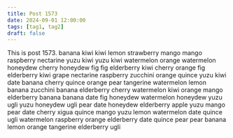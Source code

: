 ```yaml
---
title: Post 1573
date: 2024-09-01 12:00:00
tags: [tag1, tag2]
draft: false
---
```

This is post 1573.
banana
kiwi
kiwi
lemon
strawberry
mango
mango
raspberry
nectarine
yuzu
kiwi
yuzu
kiwi
watermelon
orange
watermelon
honeydew
cherry
honeydew
fig
fig
elderberry
kiwi
cherry
orange
fig
elderberry
kiwi
grape
nectarine
raspberry
zucchini
orange
quince
yuzu
kiwi
date
banana
cherry
quince
orange
pear
tangerine
watermelon
lemon
banana
zucchini
banana
elderberry
cherry
watermelon
kiwi
orange
mango
elderberry
banana
banana
date
fig
honeydew
watermelon
honeydew
yuzu
ugli
yuzu
honeydew
ugli
pear
date
honeydew
elderberry
apple
yuzu
mango
pear
date
cherry
xigua
quince
mango
yuzu
lemon
watermelon
date
quince
ugli
watermelon
raspberry
orange
elderberry
date
quince
pear
pear
banana
lemon
orange
tangerine
elderberry
ugli
